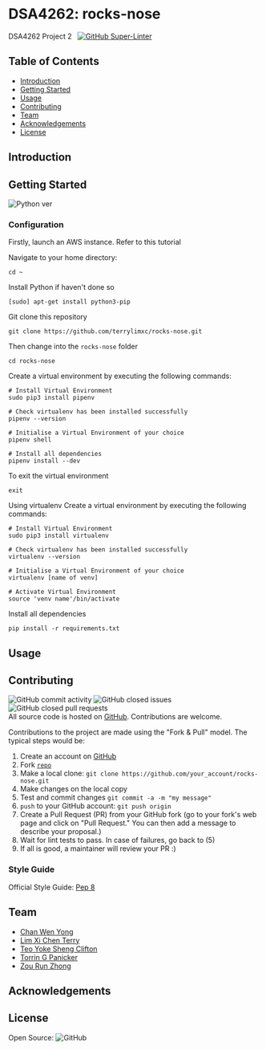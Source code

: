 # DSA4262: rocks-nose
DSA4262 Project 2 &nbsp; [![GitHub Super-Linter](https://github.com/terrylimxc/rocks-nose/actions/workflows/linter.yml/badge.svg)](https://github.com/marketplace/actions/super-linter)

## Table of Contents
* [Introduction](#introduction)
* [Getting Started](#getting-started)
* [Usage](#usage)
* [Contributing](#contributing)
* [Team](#team)
* [Acknowledgements](#acknowledgements)
* [License](#license)

## Introduction

## Getting Started
![Python ver](https://img.shields.io/badge/python-v3.10-blue) 
### Configuration
Firstly, launch an AWS instance. Refer to this tutorial  

Navigate to your home directory:  
```
cd ~
```

Install Python if haven't done so
```
[sudo] apt-get install python3-pip  
```

Git clone this repository
```
git clone https://github.com/terrylimxc/rocks-nose.git
```

Then change into the `rocks-nose` folder
```
cd rocks-nose
```

Create a virtual environment by executing the following commands:
```
# Install Virtual Environment
sudo pip3 install pipenv

# Check virtualenv has been installed successfully  
pipenv --version  

# Initialise a Virtual Environment of your choice
pipenv shell

# Install all dependencies
pipenv install --dev
```
To exit the virtual environment
```
exit
```

Using virtualenv
Create a virtual environment by executing the following commands:
```
# Install Virtual Environment
sudo pip3 install virtualenv  

# Check virtualenv has been installed successfully  
virtualenv --version  

# Initialise a Virtual Environment of your choice
virtualenv [name of venv]  

# Activate Virtual Environment
source 'venv name'/bin/activate  
```

Install all dependencies
```
pip install -r requirements.txt
```

## Usage

## Contributing
![GitHub commit activity](https://img.shields.io/github/commit-activity/m/terrylimxc/rocks-nose) ![GitHub closed issues](https://img.shields.io/github/issues-closed/terrylimxc/rocks-nose) ![GitHub closed pull requests](https://img.shields.io/github/issues-pr-closed/terrylimxc/rocks-nose)  
All source code is hosted on [GitHub](https://github.com/terrylimxc/rocks-nose). Contributions are welcome.

Contributions to the project are made using the "Fork & Pull" model. The typical steps would be:
1. Create an account on [GitHub](https://github.com)
2. Fork [`repo`](https://github.com/terrylimxc/rocks-nose)
3. Make a local clone: `git clone https://github.com/your_account/rocks-nose.git`
4. Make changes on the local copy
5. Test and commit changes `git commit -a -m "my message"`
6. `push` to your GitHub account: `git push origin`
7. Create a Pull Request (PR) from your GitHub fork
(go to your fork's web page and click on "Pull Request."
You can then add a message to describe your proposal.)
8. Wait for lint tests to pass. In case of failures, go back to (5)
9. If all is good, a maintainer will review your PR :)

### Style Guide
Official Style Guide: [Pep 8](http://www.python.org/dev/peps/pep-0008/)

## Team
* [Chan Wen Yong](https://github.com/wenyong13)
* [Lim  Xi Chen Terry](https://github.com/terrylimxc)
* [Teo Yoke Sheng Clifton](https://github.com/cliftontys)
* [Torrin G Panicker](https://github.com/Torrinp)
* [Zou Run Zhong](https://github.com/Zourunzhong)
  
## Acknowledgements

## License
Open Source: ![GitHub](https://img.shields.io/github/license/terrylimxc/rocks-nose)  

